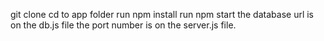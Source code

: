 git clone
cd to app folder
run npm install
run npm start
the database url is on the db.js file
the port number is on the server.js file.